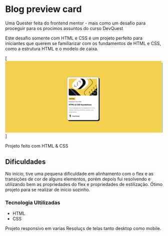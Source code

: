 # Blog preview card

Uma Quester feita do frontend mentor - mais como um desafio para proceguir para os procimos assuntos do curso DevQuest

Este desafio somente com HTML e CSS é um projeto perfeito para iniciantes que querem se familiarizar com os fundamentos de HTML e CSS, como a estrutura HTML e o modelo de caixa.

[<img src="./assets/images/cartao nft.gif">]

Projeto feito com HTML & CSS

## Dificuldades

No início, tive uma pequena dificuldade em alinhamento com o flex e as transições de cor de alguns elementos, porém depois fui resolvendo e utilizando bem as propriedades do flex e propriedades de estilização. Ótimo projeto para se realizar de início sozinho.

### Tecnologia Ultilizadas
- HTML 
- CSS

Projeto responsivo em varias Resoluçs de telas tanto desktop como mobile.
